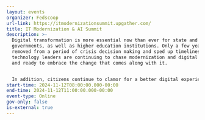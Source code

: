 ```yaml
---
layout: events
organizer: Fedscoop
url-link: https://itmodernizationsummit.upgather.com/
title: IT Modernization & AI Summit
description: >-
  Digital transformation is more essential now than ever for state and local
  governments, as well as higher education institutions. Only a few years
  removed from a period of crisis decision making and sped up timelines,
  technology leaders are continuing to chase modernization and digital expansion
  and ready to embrace the change that comes along with it.


  In addition, citizens continue to clamor for a better digital experience, meaning government agencies and universities are required to modernize and transform at the same time, all while trying to keep up with — and embrace — emerging technologies like artificial intelligence.
start-time: 2024-11-12T08:00:00.000-00:00
end-time: 2024-11-12T11:00:00.000-00:00
event-type: Online
gov-only: false
is-external: true
---
```

